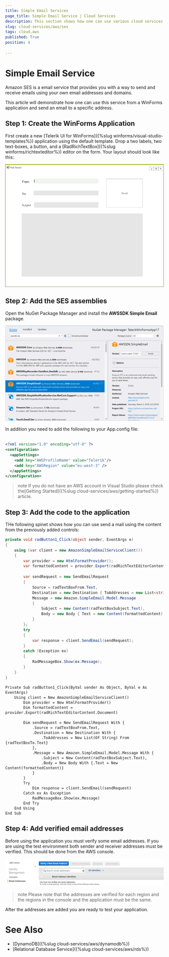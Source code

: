 ```yaml
---
title: Simple Email Services 
page_title: Simple Email Service | Cloud Services
description: This section shows how one can use various cloud services like GoogleCloud, AWS, and Azure with the Telerik UI For Winforms suite.
slug: cloud-services/aws/ses
tags: cloud,aws
published: True
position: 4

---
```


# Simple Email Service

Amazon SES is a email service that provides you with a way to send and receive emails using your own email addresses and domains.

This article will demonstrate how one can use this service from a WinForms application and send an email to a specific address.


## Step 1: Create the WinForms Application

First create a new [Telerik UI for WinForms]({%slug winforms/visual-studio-templates%}) application using the default template. Drop a two labels, two text-boxes, a button, and a [RadRichTextBox]({%slug winforms/richtexteditor%}) editor on the form. Your layout should look like this:

![aws-ses001](images/aws-ses001.png)


## Step 2: Add the SES assemblies

Open the NuGet Package Manager and install the **AWSSDK Simple Email** package.

![aws-ses002](images/aws-ses002.png)

In addition you need to add the following to your App.config file:

````XML

<?xml version="1.0" encoding="utf-8" ?>
<configuration>
  <appSettings>
    <add key="AWSProfileName" value="Telerik"/>
    <add key="AWSRegion" value="eu-west-3" />
  </appSettings>
</configuration>

````

>note If you do not have an AWS account in Visual Studio please check the[Getting Started]({%slug cloud-services/aws/getting-started%}) article.

## Step 3: Add the code to the application

THe following spinet shows how you can use send a mail using the content from the previously added controls:

````C#
private void radButton1_Click(object sender, EventArgs e)
{
    using (var client = new AmazonSimpleEmailServiceClient())
    {
        var provider = new HtmlFormatProvider();
        var formattedContent = provider.Export(radRichTextEditorContent.Document);

        var sendRequest = new SendEmailRequest
        {
            Source = radTextBoxFrom.Text,
            Destination = new Destination { ToAddresses = new List<string> { radTextBoxTo.Text } },
            Message = new Amazon.SimpleEmail.Model.Message
            {
                Subject = new Content(radTextBoxSubject.Text),
                Body = new Body { Text = new Content(formattedContent) }
            }
        };
        try
        {
            var response = client.SendEmail(sendRequest);
        }
        catch (Exception ex)
        {
            RadMessageBox.Show(ex.Message);
        }
    }
}
````
````VB .NET
Private Sub radButton1_Click(ByVal sender As Object, ByVal e As EventArgs)
    Using client = New AmazonSimpleEmailServiceClient()
        Dim provider = New HtmlFormatProvider()
        Dim formattedContent = provider.Export(radRichTextEditorContent.Document)

        Dim sendRequest = New SendEmailRequest With {
            .Source = radTextBoxFrom.Text,
            .Destination = New Destination With {
                .ToAddresses = New List(Of String) From {radTextBoxTo.Text}
            },
            .Message = New Amazon.SimpleEmail.Model.Message With {
                .Subject = New Content(radTextBoxSubject.Text),
                .Body = New Body With {.Text = New Content(formattedContent)}
            }
        }
        Try
            Dim response = client.SendEmail(sendRequest)
        Catch ex As Exception
            RadMessageBox.Show(ex.Message)
        End Try
    End Using
End Sub
````

## Step 4: Add verified email addresses

Before using the application you must verify some email addresses. If you are using the test environment both sender and receiver addresses must be verified. This should be done from the AWS console.

![aws-ses003](images/aws-ses003.png)

>note Please note that the addresses are verified for each region and the regions in the console and the application must be the same. 

After the addresses are added you are ready to test your application. 

# See Also

* [DynamoDB]({%slug cloud-services/aws/dynamodb%})
* [Relational Database Service]({%slug cloud-services/aws/rds%}) 